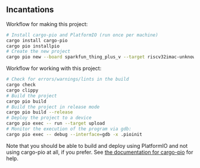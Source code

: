 Incantations
---
Workflow for making this project:
```bash
# Install cargo-pio and PlatformIO (run once per machine)
cargo install cargo-pio
cargo pio installpio
# Create the new project
cargo pio new --board sparkfun_thing_plus_v --target riscv32imac-unknown-none-elf vector-generator-processor
```

Workflow for working with this project:
```bash
# Check for errors/warnings/lints in the build
cargo check
cargo clippy
# Build the project
cargo pio build
# Build the project in release mode
cargo pio build --release
# Deploy the project to a device
cargo pio exec -- run --target upload
# Monitor the execution of the program via gdb:
cargo pio exec -- debug --interface=gdb -x .pioinit
```
Note that you should be able to build and deploy using PlatformIO and not using
cargo-pio at all, if you prefer. See [the documentation for
cargo-pio](https://github.com/ivmarkov/embuild/tree/master/cargo-pio) for help.
